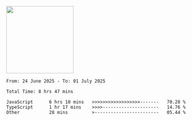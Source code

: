 <img height="180em" src="https://github-readme-stats-eight-theta.vercel.app/api?username=bkundev&show_icons=true&theme=radical&include_all_commits=true&count_private=true"/>
<!--START_SECTION:waka-->

```all_time
From: 24 June 2025 - To: 01 July 2025

Total Time: 8 hrs 47 mins

JavaScript      6 hrs 10 mins   >>>>>>>>>>>>>>>>>>-------   70.28 %
TypeScript      1 hr 17 mins    >>>>---------------------   14.76 %
Other           28 mins         >------------------------   05.44 %
```

<!--END_SECTION:waka-->
